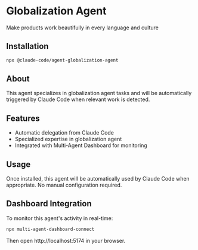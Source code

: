 # Globalization Agent

Make products work beautifully in every language and culture

## Installation

```bash
npx @claude-code/agent-globalization-agent
```

## About

This agent specializes in globalization agent tasks and will be automatically triggered by Claude Code when relevant work is detected.

## Features

- Automatic delegation from Claude Code
- Specialized expertise in globalization agent
- Integrated with Multi-Agent Dashboard for monitoring

## Usage

Once installed, this agent will be automatically used by Claude Code when appropriate. No manual configuration required.

## Dashboard Integration

To monitor this agent's activity in real-time:

```bash
npx multi-agent-dashboard-connect
```

Then open http://localhost:5174 in your browser.
